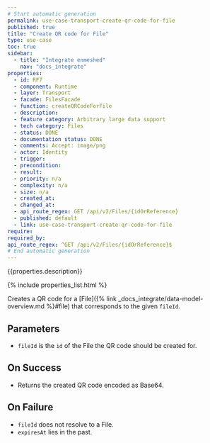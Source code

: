 ```yaml
---
# Start automatic generation
permalink: use-case-transport-create-qr-code-for-file
published: true
title: "Create QR code for File"
type: use-case
toc: true
sidebar:
  - title: "Integrate enmeshed"
    nav: "docs_integrate"
properties:
  - id: RF7
  - component: Runtime
  - layer: Transport
  - facade: FilesFacade
  - function: createQRCodeForFile
  - description:
  - feature category: Arbitrary large data support
  - tech category: Files
  - status: DONE
  - documentation status: DONE
  - comments: Accept: image/png
  - actor: Identity
  - trigger:
  - precondition:
  - result:
  - priority: n/a
  - complexity: n/a
  - size: n/a
  - created_at:
  - changed_at:
  - api_route_regex: GET /api/v2/Files/{idOrReference}
  - published: default
  - link: use-case-transport-create-qr-code-for-file
require:
required_by:
api_route_regex: ^GET /api/v2/Files/{idOrReference}$
# End automatic generation
---
```


{{properties.description}}

{% include properties_list.html %}

Creates a QR code for a [File]({% link _docs_integrate/data-model-overview.md %}#file) that corresponds to the given `fileId`.

## Parameters

- `fileId` is the `id` of the File the QR code should be created for.

## On Success

- Returns the created QR code encoded as Base64.

## On Failure

- `fileId` does not resolve to a File.
- `expiresAt` lies in the past.
